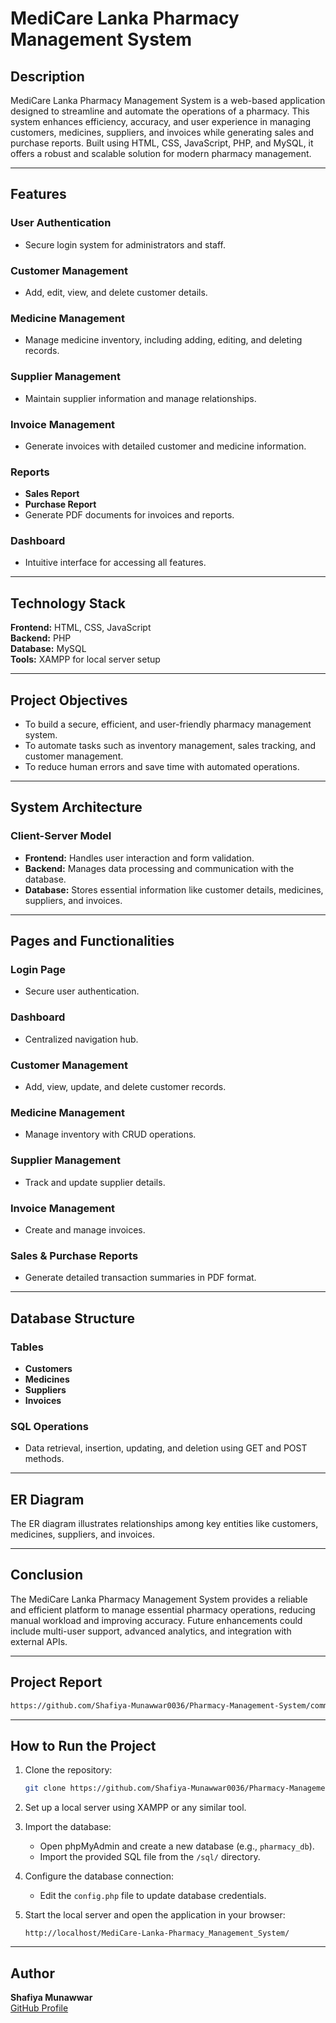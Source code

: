 # MediCare Lanka Pharmacy Management System

## Description
MediCare Lanka Pharmacy Management System is a web-based application designed to streamline and automate the operations of a pharmacy. This system enhances efficiency, accuracy, and user experience in managing customers, medicines, suppliers, and invoices while generating sales and purchase reports. Built using HTML, CSS, JavaScript, PHP, and MySQL, it offers a robust and scalable solution for modern pharmacy management.

---

## Features

### User Authentication
- Secure login system for administrators and staff.

### Customer Management
- Add, edit, view, and delete customer details.

### Medicine Management
- Manage medicine inventory, including adding, editing, and deleting records.

### Supplier Management
- Maintain supplier information and manage relationships.

### Invoice Management
- Generate invoices with detailed customer and medicine information.

### Reports
- **Sales Report**
- **Purchase Report**
- Generate PDF documents for invoices and reports.

### Dashboard
- Intuitive interface for accessing all features.

---

## Technology Stack

**Frontend:** HTML, CSS, JavaScript  
**Backend:** PHP  
**Database:** MySQL  
**Tools:** XAMPP for local server setup  

---

## Project Objectives
- To build a secure, efficient, and user-friendly pharmacy management system.
- To automate tasks such as inventory management, sales tracking, and customer management.
- To reduce human errors and save time with automated operations.

---

## System Architecture

### Client-Server Model
- **Frontend:** Handles user interaction and form validation.
- **Backend:** Manages data processing and communication with the database.
- **Database:** Stores essential information like customer details, medicines, suppliers, and invoices.

---

## Pages and Functionalities

### Login Page
- Secure user authentication.

### Dashboard
- Centralized navigation hub.

### Customer Management
- Add, view, update, and delete customer records.

### Medicine Management
- Manage inventory with CRUD operations.

### Supplier Management
- Track and update supplier details.

### Invoice Management
- Create and manage invoices.

### Sales & Purchase Reports
- Generate detailed transaction summaries in PDF format.

---

## Database Structure

### Tables
- **Customers**
- **Medicines**
- **Suppliers**
- **Invoices**

### SQL Operations
- Data retrieval, insertion, updating, and deletion using GET and POST methods.

---

## ER Diagram

The ER diagram illustrates relationships among key entities like customers, medicines, suppliers, and invoices.

---

## Conclusion
The MediCare Lanka Pharmacy Management System provides a reliable and efficient platform to manage essential pharmacy operations, reducing manual workload and improving accuracy. Future enhancements could include multi-user support, advanced analytics, and integration with external APIs.

---

## Project Report
```bash
https://github.com/Shafiya-Munawwar0036/Pharmacy-Management-System/commit/e746de568b5461945e50f90e91a22dccab1c7daa
 ```

---

## How to Run the Project

1. Clone the repository:
   ```bash
   git clone https://github.com/Shafiya-Munawwar0036/Pharmacy-Management-System.git
   ```

2. Set up a local server using XAMPP or any similar tool.

3. Import the database:
   - Open phpMyAdmin and create a new database (e.g., `pharmacy_db`).
   - Import the provided SQL file from the `/sql/` directory.

4. Configure the database connection:
   - Edit the `config.php` file to update database credentials.

5. Start the local server and open the application in your browser:
   ```
   http://localhost/MediCare-Lanka-Pharmacy_Management_System/
   ```

---

## Author
**Shafiya Munawwar**  
[GitHub Profile](https://github.com/shafiya-munawwar0036)
